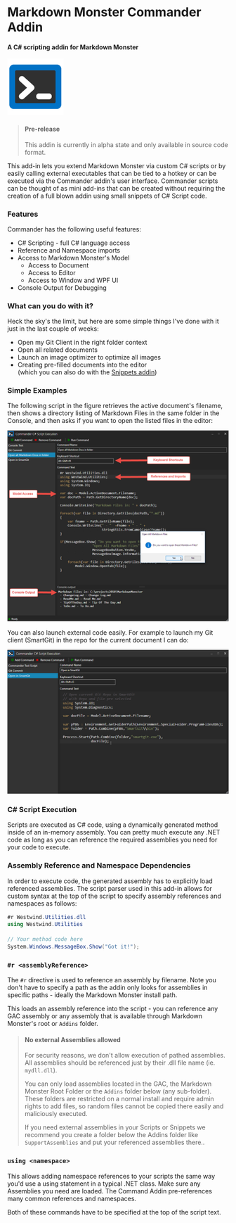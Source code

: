 # Markdown Monster Commander Addin

#### A C# scripting addin for Markdown Monster

<img src="icon.png" Height="128"  />

> #### Pre-release 
> This addin is currently in alpha state and only available in source code format.

This add-in lets you extend Markdown Monster via custom C# scripts or by easily calling external executables that can be tied to a hotkey or can be executed via the Commander addin's user interface. Commander scripts can be thought of as mini add-ins that can be created without requiring the creation of a full blown addin using small snippets of C# Script code.

### Features
Commander has the following  useful features:

* C# Scripting - full C# language access
* Reference and Namespace imports
* Access to Markdown Monster's Model
    * Access to Document
    * Access to Editor
    * Access to Window and WPF UI
* Console Output for Debugging

### What can you do with it?
Heck the sky's the limit, but here are some simple things I've done with it just in the last couple of weeks:

* Open my Git Client in the right folder context
* Open all related documents
* Launch an image optimizer to optimize all images
* Creating pre-filled documents into the editor  
(which you can also do with the [Snippets addin]())


### Simple Examples
The following script in the figure retrieves the active document's filename, then shows a directory listing of Markdown Files in the same folder in the Console, and then asks if you want to open the listed files in the editor:

![](CommanderAddin/screenshot.png)


You can also launch external code easily. For example to launch my Git client (SmartGit) in the repo for the current document I can do:

![](screenshot2.png)

### C# Script Execution
Scripts are executed as C# code, using a dynamically generated method inside of an in-memory assembly. You can pretty much execute any .NET code as long as you can reference the required assemblies you need for your code to execute.

### Assembly Reference and Namespace Dependencies
In order to execute code, the generated assembly has to explicitly load referenced assemblies. The script parser used in this add-in allows for custom syntax at the top of the script to specify assembly references and namespaces as follows:

```cs
#r Westwind.Utilities.dll
using Westwind.Utilities

// Your method code here
System.Windows.MessageBox.Show("Got it!");
```

### `#r <assemblyReference>`
The `#r` directive is used to reference an assembly by filename. Note you don't have to specify a path as the addin only looks for assemblies in specific paths - ideally the Markdown Monster install path.

This loads an assembly reference into the script - you can reference any GAC assembly or any assembly that is available through Markdown Monster's root or `Addins` folder. 

> #### No external Assemblies allowed
> For security reasons, we don't allow execution of pathed assemblies. All assemblies should be referenced just by their .dll file name (ie. `mydll.dll`).
>
>You can only load assemblies located in the GAC, the Markdown Monster Root Folder or the `Addins` folder below (any sub-folder). These folders are restricted on a normal install and require admin rights to add files, so random files cannot be copied there easily and maliciously executed.
>
> If you need external assemblies in your Scripts or Snippets we recommend you create a folder below the Addins folder like `SupportAssemblies` and put your referenced assemblies there.. 

### `using <namespace>`  
This allows adding namespace references to your scripts the same way you'd use a using statement in a typical .NET class. Make sure any Assemblies you need are loaded. The Command Addin pre-references many common references and namespaces.

Both of these commands have to be specified at the top of the script text.




